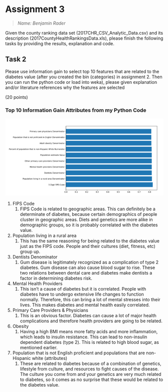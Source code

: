 # Assignment 3

> *Name: Benjamin Rader*
> 

Given the county ranking data set (2017CHR_CSV_Analytic_Data.csv) and its description (2017CountyHealthRankingsData.xls), please finish the following tasks by providing the results, explanation and code.

## Task 2

Please use information gain to select top 10 features that are related to the diabetes value (after you created the bin (categories) in assignment 2. Then you can run the python code or load into weka), please given explanation and/or literature references why the features are selected

(20 points)

### Top 10 Information Gain Attributes from my Python Code

![Untitled](Assignment%203/Untitled.png)

1. FIPS Code 
    1. FIPS Code is related to geographic areas.  This can definitely be a determinate of diabetes, because certain demographics of people cluster in geographic areas.  Diets and genetics are more alike in demographic groups, so it is probably correlated with the diabetes value.
2. Population living in a rural area 
    1. This has the same reasoning for being related to the diabetes value just as the FIPS code. People and their cultures (diet, fitness, etc) group up.
3. Dentists Denominator
    1. Gum disease is legitimately recognized as a complication of type 2 diabetes. Gum disease can also cause blood sugar to rise.  These two relations between dental care and diabetes make dentists a factor in determining diabetes risk.
4. Mental Health Providers
    1. This isn’t a cause of diabetes but it is correlated. People with diabetes have to undergo extensive life changes to function normally.  Therefore, this can bring a lot of mental stresses into their lives.  This makes diabetes and mental health easily correlated.
5. Primary Care Providers & Physicians
    1. This is an obvious factor. Diabetes can cause a lot of major health complications and therefore health providers are going to be related.
6. Obesity
    1. Having a high BMI means more fatty acids and more inflammation, which leads to insulin resistance. This can lead to non-insulin dependent diabetes (type 2). This is related to high blood sugar, as mentioned earlier.
7. Population that is not English proficient and populations that are non-Hispanic white (attributes)
    1. These are related to diabetes because of a combination of genetics, lifestyle from culture, and resources to fight causes of the disease. The culture you come from and your genetics are very much related to diabetes, so it comes as no surprise that these would be related to the diabetes value.